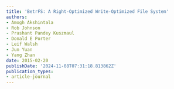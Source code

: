 ```yaml
---
title: 'BetrFS: A Right-Optimized Write-Optimized File System'
authors:
- Amogh Akshintala
- Rob Johnson
- Prashant Pandey Kuszmaul
- Donald E Porter
- Leif Walsh
- Jun Yuan
- Yang Zhan
date: 2015-02-20
publishDate: '2024-11-08T07:31:18.813862Z'
publication_types:
- article-journal
---
```

